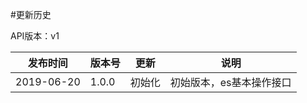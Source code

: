 #更新历史

API版本：v1

| 发布时间   | 版本号 | 更新     | 说明                                                         |
| ---------- | ------ | -------- | ------------------------------------------------------------ |
| 2019-06-20 | 1.0.0  | 初始化   | 初始版本，es基本操作接口                                     |
